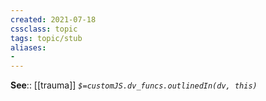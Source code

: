 ```yaml
---
created: 2021-07-18
cssclass: topic
tags: topic/stub
aliases:
- 
---
```


**See**:: [[trauma]]
*`$=customJS.dv_funcs.outlinedIn(dv, this)`*
